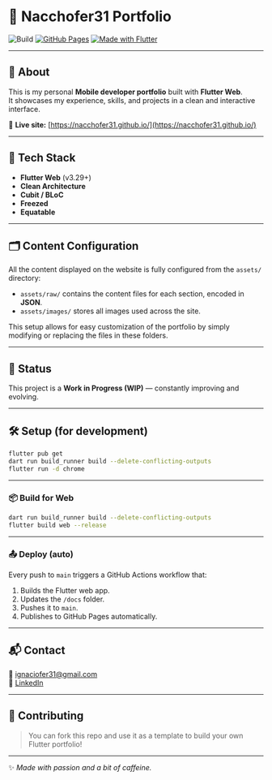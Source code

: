 # 🚀 Nacchofer31 Portfolio

![Build](https://github.com/nacchofer31/nacchofer31.github.io/workflows/Web%20Deployment/badge.svg)
[![GitHub Pages](https://img.shields.io/badge/GitHub-Pages-blue?logo=github)](https://nacchofer31.github.io/)
[![Made with Flutter](https://img.shields.io/badge/Made%20with-Flutter-blue?logo=flutter&logoColor=white)](https://flutter.dev)

---

## 🎯 About

This is my personal **Mobile developer portfolio** built with **Flutter Web**.  
It showcases my experience, skills, and projects in a clean and interactive interface.

🔗 **Live site:** [https://nacchofer31.github.io/](https://nacchofer31.github.io/)

---

## 🧰 Tech Stack

- **Flutter Web** (v3.29+)
- **Clean Architecture**
- **Cubit / BLoC**
- **Freezed**
- **Equatable**

---

## 🗂️ Content Configuration

All the content displayed on the website is fully configured from the `assets/` directory:

- `assets/raw/` contains the content files for each section, encoded in **JSON**.
- `assets/images/` stores all images used across the site.

This setup allows for easy customization of the portfolio by simply modifying or replacing the files in these folders.

---

## 🚧 Status

This project is a **Work in Progress (WIP)** — constantly improving and evolving.

---

## 🛠️ Setup (for development)

```bash
flutter pub get
dart run build_runner build --delete-conflicting-outputs
flutter run -d chrome
```

---

### 📦 Build for Web

```bash
dart run build_runner build --delete-conflicting-outputs
flutter build web --release
```

---

### 📤 Deploy (auto)

Every push to `main` triggers a GitHub Actions workflow that:

1. Builds the Flutter web app.
2. Updates the `/docs` folder.
3. Pushes it to `main`.
4. Publishes to GitHub Pages automatically.

---

## 📬 Contact

📧 [ignaciofer31@gmail.com](mailto:ignaciofer31@gmail.com)  
📂 [LinkedIn](https://www.linkedin.com/in/ignacio-ferrer-sanz/)

---

## 🤝 Contributing

> You can fork this repo and use it as a template to build your own Flutter portfolio!

---

✨ *Made with passion and a bit of caffeine.*
